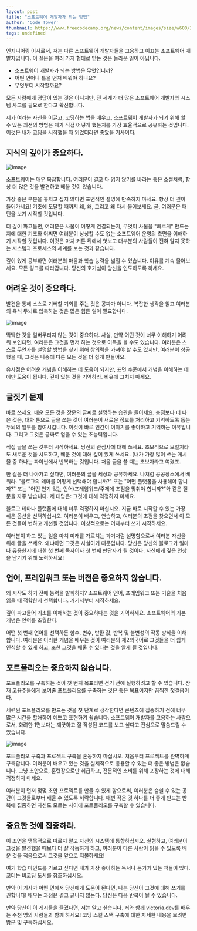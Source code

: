 ```yaml
---
layout: post
title: "소프트웨어 개발자가 되는 방법"
author: 'Code Tower'
thumbnail: https://www.freecodecamp.org/news/content/images/size/w600/2021/01/hard-stuff-1.png
tags: undefined
---
```



엔지니어링 이사로서, 저는 다른 소프트웨어 개발자들을 고용하고 이끄는 소프트웨어 개발자입니다. 이 질문을 여러 가지 형태로 받는 것은 놀라운 일이 아닙니다.

- 소프트웨어 개발자가 되는 방법은 무엇입니까?
- 어떤 언어나 틀을 먼저 배워야 하나요?
- 무엇부터 시작할까요?

모든 사람에게 정답이 있는 것은 아니지만, 전 세계가 더 많은 소프트웨어 개발자와 시스템 사고를 필요로 한다고 확신합니다.

제가 여러분 자신을 이끌고, 코딩하는 법을 배우고, 소프트웨어 개발자가 되기 위해 할 수 있는 최선의 방법은 제가 직접 어떻게 했는지를 가장 효율적으로 공유하는 것입니다. 이것은 내가 코딩을 시작했을 때 읽었더라면 좋았을 기사이다.

## 지식의 깊이가 중요하다.

![image](https://www.freecodecamp.org/news/content/images/2021/01/depth.png)

소프트웨어는 매우 복잡합니다. 여러분이 결코 다 읽지 않기를 바라는 좋은 소설처럼, 항상 더 많은 것을 발견하고 배울 것이 있습니다.

가장 좋은 부분을 놓치고 싶지 않다면 표면적인 설명에 만족하지 마세요. 항상 더 깊이 들어가세요! 기초에 도달할 때까지 왜, 왜, 그리고 왜 다시 물어보세요. 곧, 여러분은 패턴을 보기 시작할 것입니다.

더 깊이 파고들면, 여러분은 사물이 어떻게 연결되는지, 무엇이 사물을 "빠르게" 만드는지에 대한 기초와 어쩌면 여러분이 상상할 수도 없는 소프트웨어 운영의 측면을 이해하기 시작할 것입니다. 이것은 마치 커튼 뒤에서 엿보고 대부분의 사람들이 전혀 알지 못하는 시스템과 프로세스의 세계를 보는 것과 같습니다.

깊이 있게 공부하면 여러분의 마음과 학습 능력을 넓힐 수 있습니다. 이유를 계속 물어보세요. 모든 링크를 따라갑니다. 당신의 호기심이 당신을 인도하도록 하세요.

## 어려운 것이 중요하다.

발견을 통해 스스로 기뻐할 기회를 주는 것은 공짜가 아니다. 복잡한 생각을 읽고 여러분의 육식 두뇌로 압축하는 것은 많은 힘든 일이 필요합니다.

![image](https://www.freecodecamp.org/news/content/images/2021/01/hard-stuff.png)

딱딱한 것을 얼버무리지 않는 것이 중요하다. 사실, 만약 어떤 것이 너무 이해하기 어려워 보인다면, 여러분은 그것을 먼저 하는 것으로 이득을 볼 수도 있습니다. 여러분은 스스로 무언가를 설명할 방법을 찾기 위해 창의력을 가져야 할 수도 있지만, 여러분이 성공했을 때, 그것은 나중에 다른 모든 것을 더 쉽게 만들어요.

유사점은 어려운 개념을 이해하는 데 도움이 되지만, 표면 수준에서 개념을 이해하는 데에만 도움이 됩니다. 깊이 있는 것을 기억하라. 비유에 그치지 마세요.

## 글짓기 문제

바로 쓰세요. 배운 모든 것을 장문의 글씨로 설명하는 습관을 들이세요. 총점보다 더 나은 것은, 대화 톤으로 글을 쓰는 것이 여러분이 새로운 정보를 처리하고 기억하도록 돕는 두뇌의 일부를 참여시킵니다. 이것이 바로 인간이 이야기를 좋아하고 기억하는 이유입니다. 그리고 그것은 공짜로 얻을 수 있는 초능력입니다.

직접 글을 쓰는 것부터 시작하세요. 당신의 관심사에 대해 쓰세요. 초보적으로 보일지라도 새로운 것을 시도하고, 배운 것에 대해 깊이 있게 쓰세요. (내가 가장 많이 쓰는 게시물 중 하나는 파이썬에서 반복하는 것입니다. 처음 글을 쓸 때는 초보자라고 여겼죠.

한 걸음 더 나아가고 싶다면, 여러분의 글을 세상과 공유하세요. 나처럼 공공장소에서 배워라. "블로그의 테마를 어떻게 선택해야 합니까?" 또는 "어떤 플랫폼을 사용해야 합니까?" 또는 "어떤 인기 있는 언어/프레임워크/주제에 초점을 맞춰야 합니까?"와 같은 질문을 자주 받습니다. 제 대답은: 그것에 대해 걱정하지 마세요.

블로그 테마나 플랫폼에 대해 너무 걱정하지 마십시오. 지금 바로 시작할 수 있는 가장 쉬운 옵션을 선택하십시오. 여러분이 배우고, 연습하고, 여러분의 초점을 찾으면서 이 모든 것들이 변하고 개선될 것입니다. 이상적으로는 어제부터 쓰기 시작하세요.

여러분이 하고 있는 일을 마치 미래를 가르치는 과거처럼 설명함으로써 여러분 자신을 위해 글을 쓰세요. 왜냐하면 그것은 사실이기 때문입니다. 당신은 당신의 블로그가 얼마나 유용한지에 대한 첫 번째 독자이자 첫 번째 판단자가 될 것이다. 자신에게 깊은 인상을 남기기 위해 노력하세요!

## 언어, 프레임워크 또는 버전은 중요하지 않습니다.

왜 시작도 하기 전에 능력을 발휘하지? 소프트웨어 언어, 프레임워크 또는 기술을 처음 읽을 때 적합한지 선택합니다. 거기서부터 시작하세요.

깊이 파고들어 기초를 이해하는 것이 중요하다는 것을 기억하세요. 소프트웨어의 기본 개념은 언어를 초월한다.

어떤 첫 번째 언어를 선택하든 함수, 변수, 반환 값, 반복 및 불변성의 작동 방식을 이해합니다. 여러분은 이러한 개념을 배우는 것이 여러분의 제2외국어로 그것들을 더 쉽게 인식할 수 있게 하고, 또한 그것을 배울 수 있다는 것을 알게 될 것입니다.

## 포트폴리오는 중요하지 않습니다.

포트폴리오를 구축하는 것이 첫 번째 목표라면 걷기 전에 실행하려고 할 수 있습니다. 잠재 고용주들에게 보여줄 포트폴리오를 구축하는 것은 좋은 목표이지만 끔찍한 첫걸음이다.

세련된 포트폴리오를 만드는 것을 첫 단계로 생각한다면 콘텐츠에 집중하기 전에 너무 많은 시간을 할애하여 예쁘고 표현하기 쉽습니다. 소프트웨어 개발자를 고용하는 사람으로서, 화려한 1면보다는 깨끗하고 잘 작성된 코드를 보고 싶다고 진심으로 말씀드릴 수 있습니다.

![image](https://www.freecodecamp.org/news/content/images/2021/01/temp-portfolio.png)

포트폴리오 구축과 프로젝트 구축을 혼동하지 마십시오. 처음부터 프로젝트를 완벽하게 구축합니다. 여러분이 배우고 있는 것을 실제적으로 응용할 수 있는 더 좋은 방법은 없습니다. 그냥 초안으로, 훈련장으로만 취급하고, 전문적인 소비를 위해 포장하는 것에 대해 걱정하지 마세요.

여러분이 먼저 몇몇 초안 프로젝트를 만들 수 있게 함으로써, 여러분은 숨쉴 수 있는 공간이 그것들로부터 배울 수 있도록 허락합니다. 매번 작은 것 하나를 더 좋게 만드는 반복에 집중하면 자신도 모르는 사이에 포트폴리오를 구축할 수 있습니다.

## 중요한 것에 집중하라.

이 조언을 맹목적으로 따르지 말고 자신의 시스템에 통합하십시오. 실험하고, 여러분이 그것을 발견했을 때보다 더 잘 작동하게 하고, 여러분이 다른 사람이 읽을 수 있도록 배운 것을 적음으로써 그것을 앞으로 지불하세요!

여기 학습 마인드를 기르고 싶다면 내가 가장 좋아하는 독서나 듣기가 있는 책들이 있다. 코더는 비코딩 도서를 참조하십시오.

만약 이 기사가 어떤 면에서 당신에게 도움이 된다면, 나는 당신이 그것에 대해 쓰기를 권합니다! 배우는 과정은 결코 끝나지 않는다. 당신은 다음 반복이 될 수 있습니다.

만약 당신이 이 게시물을 즐겼다면, 저는 알고 싶습니다. 저와 함께 victoria.dev를 배우는 수천 명의 사람들과 함께 하세요! 코딩 스킬 스택 구축에 대한 자세한 내용을 보려면 방문 및 구독하십시오.